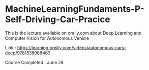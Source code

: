 # MachineLearningFundaments-P-Self-Driving-Car-Pracice
This is the lecture available on orally.com about Deep Learning and Computer Vision for Autonomous Vehicle

Link : https://learning.oreilly.com/videos/autonomous-cars-deep/9781838988463

Course Completed : June 28
